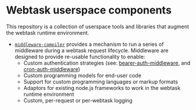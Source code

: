 # Webtask userspace components

This repository is a collection of userspace tools and libraries that augment the webtask runtime environment.

- [`middleware-compiler`](./packages/middleware-compiler) provides a mechanism to run a series of middleware during a webtask request lifecycle. Middleware are designed to provide re-usable functionality to enable:
  - Custom authentication strategies (see: [bearer-auth-middleware](./packages/bearer-auth-middleware), and [cron-auth-middleware](./packages/cron-auth-middleware))
  - Custom programming models for end-user code
  - Support for custom programming languages or markup formats
  - Adaptors for existing node.js frameworks to work in the webtask runtime environment
  - Custom, per-request or per-webtask logging
